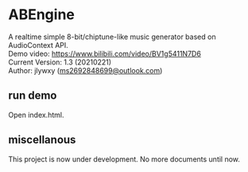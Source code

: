 # ABEngine

A realtime simple 8-bit/chiptune-like music generator based on AudioContext API.<br/>
Demo video: https://www.bilibili.com/video/BV1g5411N7D6<br/>
Current Version: 1.3 (20210221)<br/>
Author: jlywxy (ms2692848699@outlook.com) <br/>

## run demo
Open index.html.

## miscellanous
This project is now under development. No more documents until now.
